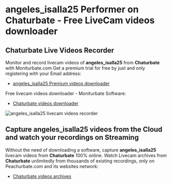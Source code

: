 # angeles_isalla25 Performer on Chaturbate - Free LiveCam videos downloader

## Chaturbate Live Videos Recorder

Monitor and record livecam videos of **angeles_isalla25** from **Chaturbate** with Moniturbate.com
Get a premium trial for free by just and only registering with your Email address:
* [angeles_isalla25 Premium videos downloader](https://moniturbate.com/request-demo-licence-key.html)

Free livecam videos downloader - Moniturbate Software:
* [Chaturbate videos downloader](https://moniturbate.com/moniturbate-download-software.html)

![angeles_isalla25 livecam videos recorder](https://peachurnet.com/templates/moniturbate-software.png)


## Capture angeles_isalla25 videos from the Cloud and watch your recordings on Streaming

Without the need of downloading a software, capture **angeles_isalla25** livecam videos from **Chaturbate** 100% online.
Watch Livecam archives from **Chaturbate** unlimitedly from thousands of existing recordings, only on Peachurbate.com and its websites network:
* [Chaturbate videos archives](https://peachurnet.com/)